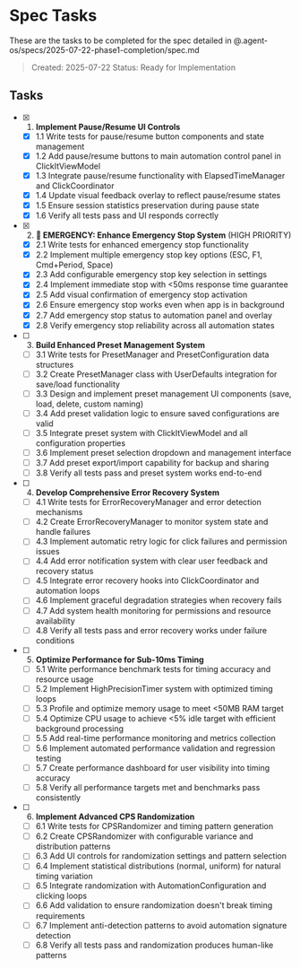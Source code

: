 # Spec Tasks

These are the tasks to be completed for the spec detailed in @.agent-os/specs/2025-07-22-phase1-completion/spec.md

> Created: 2025-07-22
> Status: Ready for Implementation

## Tasks

- [x] 1. **Implement Pause/Resume UI Controls**
  - [x] 1.1 Write tests for pause/resume button components and state management
  - [x] 1.2 Add pause/resume buttons to main automation control panel in ClickItViewModel
  - [x] 1.3 Integrate pause/resume functionality with ElapsedTimeManager and ClickCoordinator
  - [x] 1.4 Update visual feedback overlay to reflect pause/resume states
  - [x] 1.5 Ensure session statistics preservation during pause state
  - [x] 1.6 Verify all tests pass and UI responds correctly

- [x] 2. **🚨 EMERGENCY: Enhance Emergency Stop System** (HIGH PRIORITY)
  - [x] 2.1 Write tests for enhanced emergency stop functionality
  - [x] 2.2 Implement multiple emergency stop key options (ESC, F1, Cmd+Period, Space)
  - [x] 2.3 Add configurable emergency stop key selection in settings
  - [x] 2.4 Implement immediate stop with <50ms response time guarantee
  - [x] 2.5 Add visual confirmation of emergency stop activation
  - [x] 2.6 Ensure emergency stop works even when app is in background
  - [x] 2.7 Add emergency stop status to automation panel and overlay
  - [x] 2.8 Verify emergency stop reliability across all automation states

- [ ] 3. **Build Enhanced Preset Management System**
  - [ ] 3.1 Write tests for PresetManager and PresetConfiguration data structures
  - [ ] 3.2 Create PresetManager class with UserDefaults integration for save/load functionality
  - [ ] 3.3 Design and implement preset management UI components (save, load, delete, custom naming)
  - [ ] 3.4 Add preset validation logic to ensure saved configurations are valid
  - [ ] 3.5 Integrate preset system with ClickItViewModel and all configuration properties
  - [ ] 3.6 Implement preset selection dropdown and management interface
  - [ ] 3.7 Add preset export/import capability for backup and sharing
  - [ ] 3.8 Verify all tests pass and preset system works end-to-end

- [ ] 4. **Develop Comprehensive Error Recovery System**
  - [ ] 4.1 Write tests for ErrorRecoveryManager and error detection mechanisms
  - [ ] 4.2 Create ErrorRecoveryManager to monitor system state and handle failures
  - [ ] 4.3 Implement automatic retry logic for click failures and permission issues
  - [ ] 4.4 Add error notification system with clear user feedback and recovery status
  - [ ] 4.5 Integrate error recovery hooks into ClickCoordinator and automation loops
  - [ ] 4.6 Implement graceful degradation strategies when recovery fails
  - [ ] 4.7 Add system health monitoring for permissions and resource availability
  - [ ] 4.8 Verify all tests pass and error recovery works under failure conditions

- [ ] 5. **Optimize Performance for Sub-10ms Timing**
  - [ ] 5.1 Write performance benchmark tests for timing accuracy and resource usage
  - [ ] 5.2 Implement HighPrecisionTimer system with optimized timing loops
  - [ ] 5.3 Profile and optimize memory usage to meet <50MB RAM target
  - [ ] 5.4 Optimize CPU usage to achieve <5% idle target with efficient background processing
  - [ ] 5.5 Add real-time performance monitoring and metrics collection
  - [ ] 5.6 Implement automated performance validation and regression testing
  - [ ] 5.7 Create performance dashboard for user visibility into timing accuracy
  - [ ] 5.8 Verify all performance targets met and benchmarks pass consistently

- [ ] 6. **Implement Advanced CPS Randomization**
  - [ ] 6.1 Write tests for CPSRandomizer and timing pattern generation
  - [ ] 6.2 Create CPSRandomizer with configurable variance and distribution patterns
  - [ ] 6.3 Add UI controls for randomization settings and pattern selection
  - [ ] 6.4 Implement statistical distributions (normal, uniform) for natural timing variation
  - [ ] 6.5 Integrate randomization with AutomationConfiguration and clicking loops
  - [ ] 6.6 Add validation to ensure randomization doesn't break timing requirements
  - [ ] 6.7 Implement anti-detection patterns to avoid automation signature detection
  - [ ] 6.8 Verify all tests pass and randomization produces human-like patterns